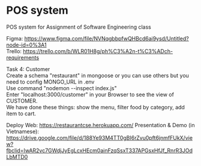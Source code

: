 # POS system
POS system for Assignment of Software Engineering class

Figma: https://www.figma.com/file/NVNqgbbpfwQHBcd6ai9ysd/Untitled?node-id=0%3A1  
Trello: https://trello.com/b/WLR01H8g/ph%C3%A2n-t%C3%ADch-requirements

Task 4: Customer\
Create a schema "restaurant" in mongoose or you can use others but you need to config MONGO_URL in .env\
Use command "nodemon --inspect index.js"\
Enter "localhost:3000/customer" in your Browser to see the view of CUSTOMER.\
We have done these things: show the menu, filter food by category, add item to cart.

Deploy Web: https://restaurantcse.herokuapp.com/
Presentation & Demo (in Vietnamese): https://drive.google.com/file/d/188Ye93M4TT0gBI6rZvu0pft6jnmfFUkX/view?fbclid=IwAR2vc7GWdjJyEgLcxHEcm0ainFzqSsxT337APGsxHfJf_RnrR3JOdLbMTD0

